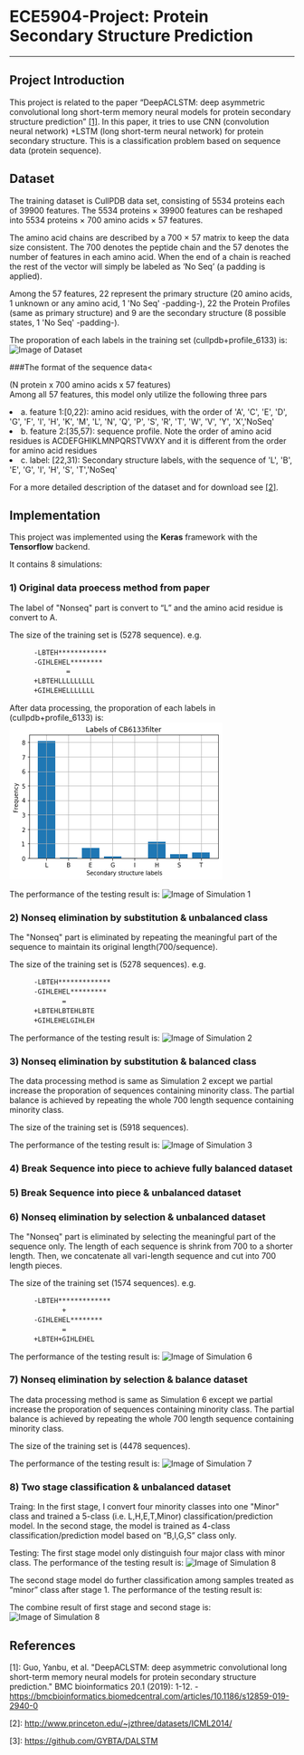 # ECE5904-Project: Protein Secondary Structure Prediction

___

## Project Introduction
This project is related to the paper “DeepACLSTM: deep asymmetric convolutional long short-term memory neural models for protein secondary structure prediction” [[1]](#references). In this paper, it tries to use CNN (convolution neural network) +LSTM (long short-term neural network) for protein secondary structure. This is a classification problem based on sequence data (protein sequence).


## Dataset
The training dataset is CullPDB data set, consisting of 5534 proteins each of 39900 features.
The 5534 proteins × 39900 features can be reshaped into 5534 proteins × 700 amino acids × 57 features.

The amino acid chains are described by a 700 × 57 matrix to keep the data size consistent. The 700 denotes the peptide chain and the 57 denotes the number of features in each amino acid. When the end of a chain is reached the rest of the vector will simply be labeled as ’No Seq’ (a padding is applied).

Among the 57 features, 22 represent the primary structure (20 amino acids, 1 unknown or any amino acid, 1 'No Seq' -padding-), 22 the Protein Profiles (same as primary structure) and 9 are the secondary structure (8 possible states, 1 'No Seq' -padding-).

The proporation of each labels in the training set (cullpdb+profile_6133) is:
![Image of Dataset](https://github.com/jacobs11353/ECE5904-Project/images/Correct_CB6133Frequency.png)


###The format of the sequence data<
<p>(N protein x 700 amino acids x 57 features)<br/>
Among all 57 features, this model only utilize the following three pars<br/>
<li>a. feature 1:[0,22): amino acid residues, with the order of 'A', 'C', 'E', 'D', 'G', 'F', 'I', 'H', 'K', 'M', 'L', 'N', 'Q', 'P', 'S', 'R', 'T', 'W', 'V', 'Y', 'X','NoSeq'</li>
<li>b. feature 2:[35,57): sequence profile. Note the order of amino acid residues is ACDEFGHIKLMNPQRSTVWXY and it is different from the order for amino acid residues</li>
<li>c. label: [22,31): Secondary structure labels, with the sequence of 'L', 'B', 'E', 'G', 'I', 'H', 'S', 'T','NoSeq'</li>
</p>

For a more detailed description of the dataset and for download see [[2]](#references).

## Implementation
This project was implemented using the **Keras** framework with the **Tensorflow** backend.

It contains 8 simulations:

### 1) Original data proecess method from paper

 The label of "Nonseq" part is convert to “L” and the amino acid residue is convert to A. 

 The size of the training set is (5278 sequence).
  e.g.
  ```diff
        -LBTEH************
        -GIHLEHEL********
	        	=
	    +LBTEHLLLLLLLLL
        +GIHLEHELLLLLLL
  ```

 After data processing, the proporation of each labels in (cullpdb+profile_6133) is:
![Image of Simulation 1](images/CB6133Frequency.png)

 The performance of the testing result is:
![Image of Simulation 1](https://github.com/jacobs11353/ECE5904-Project/images/Result_cb513_original_data_0317_162epochs.png)

### 2) Nonseq elimination by substitution & unbalanced class

The "Nonseq" part is eliminated by repeating the meaningful part of the sequence to maintain its original length(700/sequence). 

The size of the training set is (5278 sequences).
 e.g.
 ```diff
 	   -LBTEH*************
       -GIHLEHEL*********
              =
       +LBTEHLBTEHLBTE 
       +GIHLEHELGIHLEH

 ```

 The performance of the testing result is:
![Image of Simulation 2](https://github.com/jacobs11353/ECE5904-Project/images/Result_cb513_original_data_0702_119epochs.png)

### 3) Nonseq elimination by substitution & balanced class
 The data processing method is same as Simulation 2 except we partial increase the proporation of sequences containing minority class. The partial balance is achieved by repeating the whole 700 length sequence containing minority class.

 The size of the training set is (5918 sequences).

 
 The performance of the testing result is:
![Image of Simulation 3](https://github.com/jacobs11353/ECE5904-Project/images/Result_cb513_original_data_0712_120epochs.png)


### 4) Break Sequence into piece to achieve fully balanced dataset

### 5) Break Sequence into piece & unbalanced dataset

### 6) Nonseq elimination by selection & unbalanced dataset

 The "Nonseq" part is eliminated by selecting the meaningful part of the sequence only. The length of each sequence is shrink from 700 to a shorter length. Then, we concatenate all vari-length sequence and cut into 700 length pieces.

 The size of the training set (1574 sequences). 
 e.g.
 ```diff
       -LBTEH*************
              +  
       -GIHLEHEL********
              =
       +LBTEH+GIHLEHEL

 ```

  The performance of the testing result is:
![Image of Simulation 6](https://github.com/jacobs11353/ECE5904-Project/images/Result_cb513_original_data_0717_255epochs.png)

### 7) Nonseq elimination by selection & balance dataset
 The data processing method is same as Simulation 6 except we partial increase the proporation of sequences containing minority class. The partial balance is achieved by repeating the whole 700 length sequence containing minority class.

 The size of the training set is (4478 sequences).

 The performance of the testing result is:
![Image of Simulation 7](https://octodex.github.com/images/Result_cb513_original_data_0720_169epochs.png)

### 8) Two stage classification & unbalanced dataset

 Traing: 
 In the first stage, I convert four minority classes into one "Minor" class and trained a 5-class (i.e. L,H,E,T,Minor) classification/prediction model. 
 In the second stage, the model is trained as 4-class classification/prediction model based on “B,I,G,S” class only. 

 Testing: 
 The first stage model only distinguish four major class with minor class. 
 The performance of the testing result is:
![Image of Simulation 8](https://octodex.github.com/images/Result_cb513_original_data_0718_315epochs.png)

 The second stage model do further classification among samples treated as “minor” class after stage 1.
 The performance of the testing result is: 

 The combine result of first stage and second stage is:
![Image of Simulation 8](https://octodex.github.com/images/Result_cb513_original_data_0719_stage_2_186_epochs.png)

## References
\[1\]: Guo, Yanbu, et al. "DeepACLSTM: deep asymmetric convolutional long short-term memory neural models for protein secondary structure prediction." BMC bioinformatics 20.1 (2019): 1-12. - https://bmcbioinformatics.biomedcentral.com/articles/10.1186/s12859-019-2940-0

\[2\]: http://www.princeton.edu/~jzthree/datasets/ICML2014/

\[3\]: https://github.com/GYBTA/DALSTM
